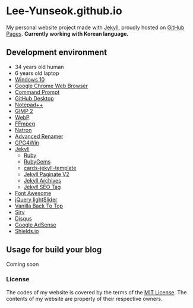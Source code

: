 # Lee-Yunseok.github.io
My personal website project made with [Jekyll](https://jekyllrb.com/), proudly hosted on [GitHub Pages](https://pages.github.com/). **Currently working with Korean language.**

## Development environment
- 34 years old human
- 6 years old laptop
- [Windows 10](https://www.microsoft.com/windows/get-windows-10)
- [Google Chrome Web Browser](https://www.google.com/chrome/)
- [Command Prompt](https://en.wikipedia.org/wiki/Cmd.exe)
- [GitHub Desktop](https://desktop.github.com/)
- [Notepad++](https://notepad-plus-plus.org/)
- [GIMP 2](https://www.gimp.org/)
- [WebP](https://developers.google.com/speed/webp/)
- [FFmpeg](https://www.ffmpeg.org/)
- [Natron](https://natrongithub.github.io/)
- [Advanced Renamer](https://www.advancedrenamer.com/)
- [GPG4Win](https://www.gpg4win.org/)
- [Jekyll](https://jekyllrb.com/)
  - [Ruby](https://www.ruby-lang.org/)
  - [RubyGems](https://rubygems.org/)
  - [cards-jekyll-template](https://github.com/willianjusten/cards-jekyll-template)
  - [Jekyll Paginate V2](https://github.com/sverrirs/jekyll-paginate-v2)
  - [Jekyll Archives](https://github.com/jekyll/jekyll-archives)
  - [Jekyll SEO Tag](https://github.com/jekyll/jekyll-seo-tag)
- [Font Awesome](https://fontawesome.com)
- [jQuery lightSlider](https://github.com/sachinchoolur/lightslider)
- [Vanilla Back To Top](https://github.com/vfeskov/vanilla-back-to-top)
- [Sirv](https://sirv.com/)
- [Disqus](https://disqus.com/)
- [Google AdSense](https://www.google.com/adsense/start/)
- [Shields.io](https://shields.io/)
  
## Usage for build your blog
Coming soon

### License
The codes of my website is covered by the terms of the [MIT License](https://github.com/lee-yunseok/Lee-Yunseok.github.io/blob/master/LICENSE).
The contents of my website are property of their respective owners.